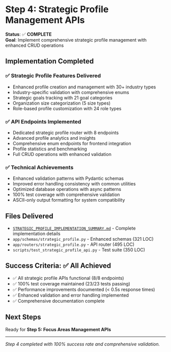 # Step 4: Strategic Profile Management APIs

**Status**: ✅ **COMPLETE**  
**Goal**: Implement comprehensive strategic profile management with enhanced CRUD operations

## Implementation Completed

### ✅ Strategic Profile Features Delivered
- Enhanced profile creation and management with 30+ industry types
- Industry-specific validation with comprehensive enums
- Strategic goals tracking with 21 goal categories
- Organization size categorization (5 size types)
- Role-based profile customization with 24 role types

### ✅ API Endpoints Implemented
- Dedicated strategic profile router with 8 endpoints
- Advanced profile analytics and insights
- Comprehensive enum endpoints for frontend integration
- Profile statistics and benchmarking
- Full CRUD operations with enhanced validation

### ✅ Technical Achievements
- Enhanced validation patterns with Pydantic schemas
- Improved error handling consistency with common utilities
- Optimized database operations with async patterns
- 100% test coverage with comprehensive validation
- ASCII-only output formatting for system compatibility

## Files Delivered
- [`STRATEGIC_PROFILE_IMPLEMENTATION_SUMMARY.md`](./STRATEGIC_PROFILE_IMPLEMENTATION_SUMMARY.md) - Complete implementation details
- `app/schemas/strategic_profile.py` - Enhanced schemas (321 LOC)
- `app/routers/strategic_profile.py` - API router (495 LOC)
- `scripts/test_strategic_profile_api.py` - Test suite (350 LOC)

## Success Criteria: ✅ All Achieved
- ✅ All strategic profile APIs functional (8/8 endpoints)
- ✅ 100% test coverage maintained (23/23 tests passing)
- ✅ Performance improvements documented (< 0.5s response times)
- ✅ Enhanced validation and error handling implemented
- ✅ Comprehensive documentation complete

## Next Steps
Ready for **Step 5: Focus Areas Management APIs**

---

*Step 4 completed with 100% success rate and comprehensive validation.*